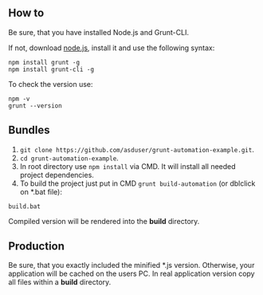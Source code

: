 ## How to

Be sure, that you have installed Node.js and Grunt-CLI. 

If not, download <a href="https://nodejs.org/en/" target="_blank">node.js</a>, install it and use the following syntax:

```
npm install grunt -g
npm install grunt-cli -g
```

To check the version use:

```
npm -v
grunt --version
```

## Bundles

1. `git clone https://github.com/asduser/grunt-automation-example.git`.
2. `cd grunt-automation-example`.
3. In root directory use `npm install` via CMD. It will install all needed project dependencies.
4. To build the project just put in CMD `grunt build-automation` (or dblclick on *.bat file):

```
build.bat
```

Compiled version will be rendered into the **build** directory.

## Production

Be sure, that you exactly included the minified *.js version. Otherwise, your application will be cached on the users PC.
In real application version copy all files within a **build** directory.
